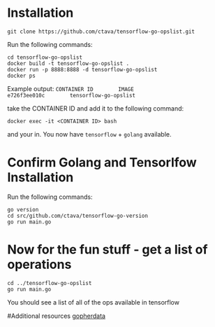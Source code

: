 # Installation
`git clone https://github.com/ctava/tensorflow-go-opslist.git`

Run the following commands:
```
cd tensorflow-go-opslist
docker build -t tensorflow-go-opslist .
docker run -p 8888:8888 -d tensorflow-go-opslist
docker ps
```
Example output:
`CONTAINER ID        IMAGE  `                  
`e726f3ee010c        tensorflow-go-opslist  `  

take the CONTAINER ID and add it to the following command:
```
docker exec -it <CONTAINER ID> bash
```
and your in. You now have `tensorflow` + `golang` available.

# Confirm Golang and Tensorlfow Installation

Run the following commands:
```
go version
cd src/github.com/ctava/tensorflow-go-version
go run main.go
```

# Now for the fun stuff - get a list of operations
```
cd ../tensorflow-go-opslist
go run main.go
```
You should see a list of all of the ops available in tensorflow

#Additional resources
[gopherdata](https://github.com/gopherdata/resources)
